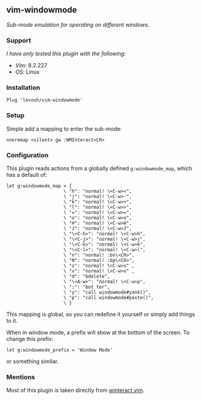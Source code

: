 ## vim-windowmode

_Sub-mode emulation for operating on different windows._

### Support

_I have only tested this plugin with the following:_  
- _Vim_: 8.2.227  
- _OS_: Linux

### Installation

```
Plug 'levouh/vim-windowmode'
```

### Setup

Simple add a mapping to enter the sub-mode:

```
nnoremap <silent> gw :WMInteract<CR>
```

### Configuration

This plugin reads actions from a globally defined `g:windowmode_map`, which has a default of:

```
let g:windowmode_map = {
                     \ "h": "normal! \<C-w><",
                     \ "j": "normal! \<C-w>-",
                     \ "k": "normal! \<C-w>+",
                     \ "l": "normal! \<C-w>>",
                     \ "=": "normal! \<C-w>=",
                     \ "o": "normal! \<C-w>o",
                     \ "H": "normal! \<C-w>H",
                     \ "J": "normal! \<C-w>J",
                     \ "\<C-h>": "normal! \<C-w>h",
                     \ "\<C-j>": "normal! \<C-w>j",
                     \ "\<C-k>": "normal! \<C-w>k",
                     \ "\<C-l>": "normal! \<C-w>l",
                     \ "n": "normal! :bn\<CR>",
                     \ "N": "normal! :bp\<CR>",
                     \ "s": "normal! \<C-w>s" ,
                     \ "v": "normal! \<C-w>v" ,
                     \ "d": "bdelete",
                     \ "\<A-w>": "normal! \<C-w>p",
                     \ ";": "bot ter",
                     \ "y": "call windowmode#yank()",
                     \ "p": "call windowmode#paste()",
                     \ }
```

This mapping is global, so you can redefine it yourself or simply add things to it.

When in window mode, a prefix will show at the bottom of the screen. To change this prefix:

```
let g:windowmode_prefix = 'Window Mode'
```

or something similar.

### Mentions

Most of this plugin is taken directly from [winteract.vim](https://github.com/romgrk/winteract.vim).
